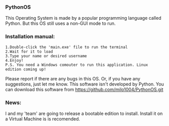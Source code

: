 ### PythonOS
This Operating System is made by a popular programming language called Python.
But this OS still uses a non-GUI mode to run.
 
### Installation manual:
    1.Double-click the 'main.exe' file to run the terminal
    2.Wait for it to load
    3.Type your name or desired username
    4.Enjoy!
    P.S. You need a Windows comouter to run this application. Linux edition coming up!
Please report if there are any bugs in this OS. Or, if you have any suggestions, just let me know.
This software isn't developed by Python.
You can download this software from https://github.com/milo1004/PythonOS.git

### News:
  I and my 'team' are going to release a bootable edition to install.
  Install it on a Virtual Machine is is recomended.
  
